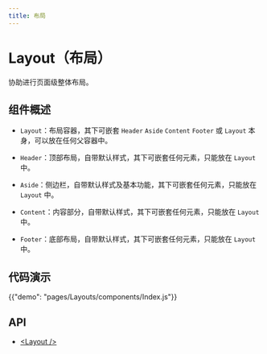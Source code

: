 ```yaml
---
title: 布局
---
```


# Layout（布局）

<p class="description">协助进行页面级整体布局。</p>

## 组件概述

- ```Layout```：布局容器，其下可嵌套 ```Header``` ```Aside``` ```Content``` ```Footer``` 或 ```Layout``` 本身，可以放在任何父容器中。

- ```Header```：顶部布局，自带默认样式，其下可嵌套任何元素，只能放在 ```Layout``` 中。

- ```Aside```：侧边栏，自带默认样式及基本功能，其下可嵌套任何元素，只能放在 ```Layout``` 中。

- ```Content```：内容部分，自带默认样式，其下可嵌套任何元素，只能放在 ```Layout``` 中。

- ```Footer```：底部布局，自带默认样式，其下可嵌套任何元素，只能放在 ```Layout``` 中。

## 代码演示

{{"demo": "pages/Layouts/components/Index.js"}}

## API

- [&lt;Layout /&gt;](/api/Layout/)
